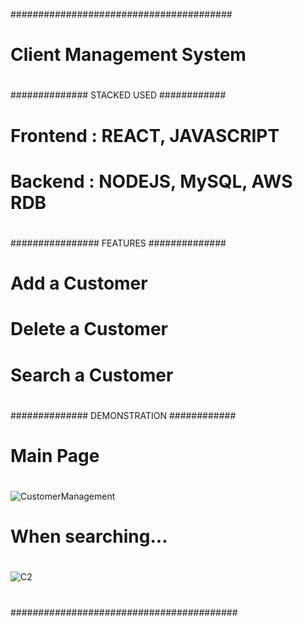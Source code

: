 ########################################
#
#      Client Management System
# 
############## STACKED USED ############
#
# Frontend : REACT, JAVASCRIPT
# Backend : NODEJS, MySQL, AWS RDB
#
################ FEATURES ##############
#
# Add a Customer
# Delete a Customer
# Search a Customer
#
############## DEMONSTRATION ############
#
# Main Page
#
![CustomerManagement](https://user-images.githubusercontent.com/30562644/113485588-47555e80-94e9-11eb-8cba-ac3784a3b2b1.JPG)
#
# When searching...
#
![C2](https://user-images.githubusercontent.com/30562644/113485597-62c06980-94e9-11eb-906a-af84056300ae.JPG)
#
#########################################

